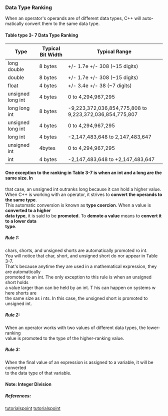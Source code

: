 ### Data Type Ranking  
When an operator's operands are of different data types, C++ will auto-  
matically convert them to the same data type.  

#### Table type 3- 7 Data Type Ranking
Type | Typical Bit Width | Typical Range
--- | --- | ---
long double | 8 bytes | +/- 1.7e +/- 308 (~15 digits)  
double | 8 bytes |	+/- 1.7e +/- 308 (~15 digits)  
float |	4 bytes | +/- 3.4e +/- 38 (~7 digits)  
unsigned long int | 4 bytes | 0 to 4,294,967,295  
long long int | 8 bytes | -9,223,372,036,854,775,808 to 9,223,372,036,854,775,807  
unsigned long int | 4 bytes | 0 to 4,294,967,295  
long int | 4 bytes | -2,147,483,648 to 2,147,483,647  
unsigned int | 4bytes | 0 to 4,294,967,295  
int | 4 bytes | -2,147,483,648 to +2,147,483,647  

#### One exception to the ranking in Table 3-7 is when an int and a long are the same size. In  
that case, an unsigned int outranks long because it can hold a higher value.  
When C++ is working with an operator, it strives to **convert the operands to the same type**.  
This automatic conversion is known as **type coercion**. When a value is **converted to a higher  
data type**, it is said to be **promoted**. To **demote a value** means to **convert it to a lower data  
type**.

##### Rule 1: 
chars, shorts, and unsigned shorts are automatically promoted ro int.  
You will notice that char, short, and unsigned short do nor appear in Table 3-7.  
That's because anytime they are used in a mathematical expression, they are automatically  
promoted to an int. The only exception to this rule is when an unsigned short holds  
a value larger than can be held by an int. T his can happen on systems w here shorts are  
the same size as i nts. In this case, the unsigned short is promoted to unsigned int.  

##### Rule 2: 
When an operator works with two values of different data types, the lower-ranking  
value is promoted to the type of the higher-ranking value.  

##### Rule 3: 
When the final value of an expression is assigned to a variable, it will be converted  
to the data type of that variable.  

#### Note: Integer Division  


##### References:
[tutorialspoint](https://www.tutorialspoint.com/cplusplus/cpp_data_types.htm "tutorialspoint")
[tutorialspoint](https://www.tutorialspoint.com/cprogramming/c_data_types.htm "tutorialspoint")
